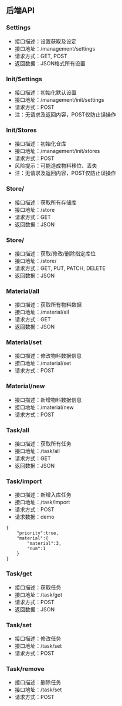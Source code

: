 ## 后端API

### Settings

- 接口描述：设置获取及设定
- 接口地址：/management/settings
- 请求方式：GET, POST
- 返回数据：JSON格式所有设置



### Init/Settings

- 接口描述：初始化默认设置
- 接口地址：/management/init/settings
- 请求方式：POST
- 注：无请求及返回内容，POST仅防止误操作



### Init/Stores

- 接口描述：初始化仓库
- 接口地址：/management/init/stores
- 请求方式：POST
- 风险提示：可能造成物料移位、丢失
- 注：无请求及返回内容，POST仅防止误操作



### Store/

- 接口描述：获取所有存储库
- 接口地址：/store
- 请求方式：GET
- 返回数据：JSON



### Store/<id>

- 接口描述：获取/修改/删除指定库位
- 接口地址：/store/<id>
- 请求方式：GET, PUT, PATCH, DELETE
- 返回数据：JSON



### Material/all

- 接口描述：获取所有物料数据
- 接口地址：/material/all
- 请求方式：GET
- 返回数据：JSON



### Material/set

- 接口描述：修改物料数据信息
- 接口地址：/material/set
- 请求方式：POST



### Material/new

- 接口描述：新增物料数据信息
- 接口地址：/material/new
- 请求方式：POST



### Task/all

- 接口描述：获取所有任务
- 接口地址：/task/all
- 请求方式：GET
- 返回数据：JSON



### Task/import

- 接口描述：新增入库任务
- 接口地址：/task/import
- 请求方式：POST
- 请求数据：demo
```
{
    "priority":true,
    "material":{
        "material":3,
        "num":1
    }
}
```



### Task/get

- 接口描述：获取任务
- 接口地址：/task/get
- 请求方式：POST
- 返回数据：JSON



### Task/set

- 接口描述：修改任务
- 接口地址：/task/set
- 请求方式：POST



### Task/remove

- 接口描述：删除任务
- 接口地址：/task/set
- 请求方式：POST

